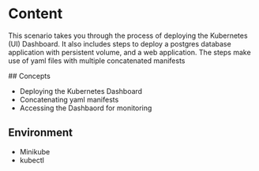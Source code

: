 # Content

This scenario takes you through the process of deploying the Kubernetes (UI) Dashboard. It also includes steps to deploy a postgres database application with persistent volume, and a web application. The steps make use of yaml files with multiple concatenated manifests

## Concepts

- Deploying the Kubernetes Dashboard
- Concatenating yaml manifests
- Accessing the Dashbaord for monitoring

## Environment

- Minikube
- kubectl

